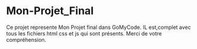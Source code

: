 # Mon-Projet_Final
Ce projet represente Mon Projet final dans GoMyCode. IL est,complet avec tous les fichiers html css et js qui sont  présents. Merci de votre compréhension. 

